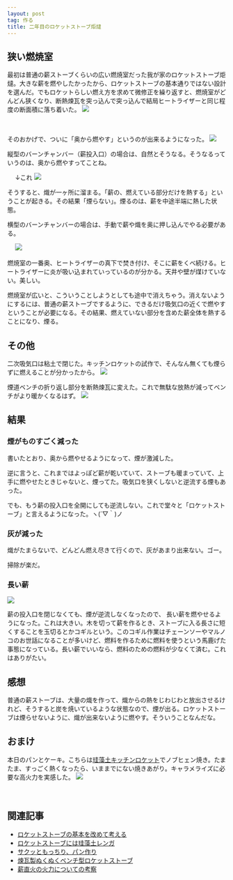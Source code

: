 ```yaml
---
layout: post
tag: 作る
title: 二年目のロケットストーブ炬燵
---
```


## 狭い燃焼室

最初は普通の薪ストーブくらいの広い燃焼室だった我が家のロケットストーブ炬燵。大きな薪を燃やしたかったから、ロケットストーブの基本通りではない設計を選んだ。でもロケットらしい燃え方を求めて微修正を繰り返すと、燃焼室がどんどん狭くなり、断熱煉瓦を突っ込んで突っ込んで結局ヒートライザーと同じ程度の断面積に落ち着いた。
![](https://kobapan.com/f/22682821188_077b377308.jpg)

　

そのおかげで、ついに「奥から燃やす」というのが出来るようになった。
![](https://kobapan.com/f/22718681819_ff8ae5fc1e.jpg)

縦型のバーンチャンバー（薪投入口）の場合は、自然とそうなる。そうなるっていうのは、奥から燃やすってことね。

　
↓これ
![](https://kobapan.com/f/22060781851_43227d1b43.jpg)

そうすると、熾が一ヶ所に溜まる。「薪の、燃えている部分だけを熱する」ということが起きる。その結果「煙らない」。煙るのは、薪を中途半端に熱した状態。

横型のバーンチャンバーの場合は、手動で薪や熾を奥に押し込んでやる必要がある。

　
![](https://kobapan.com/f/22489737813_d478d8f097.jpg)

燃焼室の一番奥、ヒートライザーの真下で焚き付け、そこに薪をくべ続ける。ヒートライザーに炎が吸い込まれていっているのが分かる。天井や壁が煤けていない。美しい。

燃焼室が広いと、こういうことしようとしても途中で消えちゃう。消えないようにするには、普通の薪ストーブでするように、できるだけ吸気口の近くで燃やすということが必要になる。その結果、燃えていない部分を含めた薪全体を熱することになり、煙る。



## その他

二次吸気口は粘土で閉じた。キッチンロケットの試作で、そんなん無くても煙らずに燃えることが分かったから。
![](https://kobapan.com/f/22157093199_4593a60352.jpg)

煙道ベンチの折り返し部分を断熱煉瓦に変えた。これで無駄な放熱が減ってベンチがより暖かくなるはず。
![](https://kobapan.com/f/22155849700_ff4e8a8b35.jpg)


## 結果

### 煙がものすごく減った

書いたとおり、奥から燃やせるようになって、煙が激減した。

逆に言うと、これまではよっぽど薪が乾いていて、ストーブも暖まっていて、上手に燃やせたときじゃないと、煙ってた。吸気口を狭くしないと逆流する煙もあった。

でも、もう薪の投入口を全開にしても逆流しない。これで堂々と「ロケットストーブ」と言えるようになった。ヽ(´▽｀)ノ


### 灰が減った

熾がたまらないで、どんどん燃え尽きて行くので、灰があまり出来ない。ゴー。

掃除が楽だ。


### 長い薪
![](https://kobapan.com/f/22894668509_f2f18ca6f7.jpg)

薪の投入口を閉じなくても、煙が逆流しなくなったので、 長い薪を燃やせるようになった。これは大きい。木を切って薪を作るとき、ストーブに入る長さに短くすることを玉切るとかコギルという。このコギル作業はチェーンソーやマルノコのお世話になることが多いけど、燃料を作るために燃料を使うという馬鹿げた事態になっている。長い薪でいいなら、燃料のための燃料が少なくて済む。これはありがたい。



## 感想

普通の薪ストーブは、大量の熾を作って、熾からの熱をじわじわと放出させるけれど、そうすると炭を焼いているような状態なので、煙が出る。ロケットストーブは煙らせないように、熾が出来ないように燃やす。そういうことなんだな。



## おまけ

本日のパンとケーキ。こちらは[珪藻土キッチンロケット](http://kobapan.com/blog/2015/10/22/rocket.html)でノブヒェン焼き。たまたま、すっごく熱くなったら、いままでにない焼きあがり。キャラメライズに必要な高火力を実感した。
![](https://kobapan.com/f/22695528717_7bd0552f19.jpg)

　
　

## 関連記事
- [ロケットストーブの基本を改めて考える](http://kobapan.com/blog/2015/10/07/lorena-rocket.html)
- [ロケットストーブには珪藻土レンガ](http://kobapan.com/blog/2015/10/22/rocket.html)
- [サクッともっちり、パン作り](http://kobapan.com/blog/2015/12/01/bread.html)
- [煉瓦製ぬくぬくベンチ型ロケットストーブ](http://kobapan.com/blog/2014/10/03/rocket.html)
- [薪直火の火力についての考察](http://kobapan.com/blog/2017/03/01/irori.html/)
